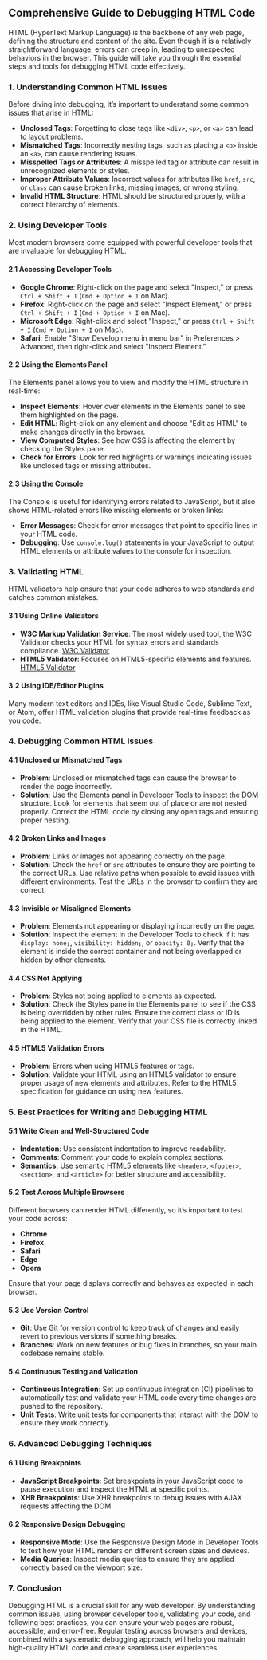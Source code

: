 ## Comprehensive Guide to Debugging HTML Code

HTML (HyperText Markup Language) is the backbone of any web page, defining the structure and content of the site. Even though it is a relatively straightforward language, errors can creep in, leading to unexpected behaviors in the browser. This guide will take you through the essential steps and tools for debugging HTML code effectively.

### 1. **Understanding Common HTML Issues**

Before diving into debugging, it’s important to understand some common issues that arise in HTML:

- **Unclosed Tags**: Forgetting to close tags like `<div>`, `<p>`, or `<a>` can lead to layout problems.
- **Mismatched Tags**: Incorrectly nesting tags, such as placing a `<p>` inside an `<a>`, can cause rendering issues.
- **Misspelled Tags or Attributes**: A misspelled tag or attribute can result in unrecognized elements or styles.
- **Improper Attribute Values**: Incorrect values for attributes like `href`, `src`, or `class` can cause broken links, missing images, or wrong styling.
- **Invalid HTML Structure**: HTML should be structured properly, with a correct hierarchy of elements.

### 2. **Using Developer Tools**

Most modern browsers come equipped with powerful developer tools that are invaluable for debugging HTML.

#### 2.1 **Accessing Developer Tools**

- **Google Chrome**: Right-click on the page and select "Inspect," or press `Ctrl + Shift + I` (`Cmd + Option + I` on Mac).
- **Firefox**: Right-click on the page and select "Inspect Element," or press `Ctrl + Shift + I` (`Cmd + Option + I` on Mac).
- **Microsoft Edge**: Right-click and select "Inspect," or press `Ctrl + Shift + I` (`Cmd + Option + I` on Mac).
- **Safari**: Enable "Show Develop menu in menu bar" in Preferences > Advanced, then right-click and select "Inspect Element."

#### 2.2 **Using the Elements Panel**

The Elements panel allows you to view and modify the HTML structure in real-time:

- **Inspect Elements**: Hover over elements in the Elements panel to see them highlighted on the page.
- **Edit HTML**: Right-click on any element and choose "Edit as HTML" to make changes directly in the browser.
- **View Computed Styles**: See how CSS is affecting the element by checking the Styles pane.
- **Check for Errors**: Look for red highlights or warnings indicating issues like unclosed tags or missing attributes.

#### 2.3 **Using the Console**

The Console is useful for identifying errors related to JavaScript, but it also shows HTML-related errors like missing elements or broken links:

- **Error Messages**: Check for error messages that point to specific lines in your HTML code.
- **Debugging**: Use `console.log()` statements in your JavaScript to output HTML elements or attribute values to the console for inspection.

### 3. **Validating HTML**

HTML validators help ensure that your code adheres to web standards and catches common mistakes.

#### 3.1 **Using Online Validators**

- **W3C Markup Validation Service**: The most widely used tool, the W3C Validator checks your HTML for syntax errors and standards compliance. [W3C Validator](https://validator.w3.org/)
- **HTML5 Validator**: Focuses on HTML5-specific elements and features. [HTML5 Validator](https://html5.validator.nu/)

#### 3.2 **Using IDE/Editor Plugins**

Many modern text editors and IDEs, like Visual Studio Code, Sublime Text, or Atom, offer HTML validation plugins that provide real-time feedback as you code.

### 4. **Debugging Common HTML Issues**

#### 4.1 **Unclosed or Mismatched Tags**

- **Problem**: Unclosed or mismatched tags can cause the browser to render the page incorrectly.
- **Solution**: Use the Elements panel in Developer Tools to inspect the DOM structure. Look for elements that seem out of place or are not nested properly. Correct the HTML code by closing any open tags and ensuring proper nesting.

#### 4.2 **Broken Links and Images**

- **Problem**: Links or images not appearing correctly on the page.
- **Solution**: Check the `href` or `src` attributes to ensure they are pointing to the correct URLs. Use relative paths when possible to avoid issues with different environments. Test the URLs in the browser to confirm they are correct.

#### 4.3 **Invisible or Misaligned Elements**

- **Problem**: Elements not appearing or displaying incorrectly on the page.
- **Solution**: Inspect the element in the Developer Tools to check if it has `display: none;`, `visibility: hidden;`, or `opacity: 0;`. Verify that the element is inside the correct container and not being overlapped or hidden by other elements.

#### 4.4 **CSS Not Applying**

- **Problem**: Styles not being applied to elements as expected.
- **Solution**: Check the Styles pane in the Elements panel to see if the CSS is being overridden by other rules. Ensure the correct class or ID is being applied to the element. Verify that your CSS file is correctly linked in the HTML.

#### 4.5 **HTML5 Validation Errors**

- **Problem**: Errors when using HTML5 features or tags.
- **Solution**: Validate your HTML using an HTML5 validator to ensure proper usage of new elements and attributes. Refer to the HTML5 specification for guidance on using new features.

### 5. **Best Practices for Writing and Debugging HTML**

#### 5.1 **Write Clean and Well-Structured Code**

- **Indentation**: Use consistent indentation to improve readability.
- **Comments**: Comment your code to explain complex sections.
- **Semantics**: Use semantic HTML5 elements like `<header>`, `<footer>`, `<section>`, and `<article>` for better structure and accessibility.

#### 5.2 **Test Across Multiple Browsers**

Different browsers can render HTML differently, so it’s important to test your code across:

- **Chrome**
- **Firefox**
- **Safari**
- **Edge**
- **Opera**

Ensure that your page displays correctly and behaves as expected in each browser.

#### 5.3 **Use Version Control**

- **Git**: Use Git for version control to keep track of changes and easily revert to previous versions if something breaks.
- **Branches**: Work on new features or bug fixes in branches, so your main codebase remains stable.

#### 5.4 **Continuous Testing and Validation**

- **Continuous Integration**: Set up continuous integration (CI) pipelines to automatically test and validate your HTML code every time changes are pushed to the repository.
- **Unit Tests**: Write unit tests for components that interact with the DOM to ensure they work correctly.

### 6. **Advanced Debugging Techniques**

#### 6.1 **Using Breakpoints**

- **JavaScript Breakpoints**: Set breakpoints in your JavaScript code to pause execution and inspect the HTML at specific points.
- **XHR Breakpoints**: Use XHR breakpoints to debug issues with AJAX requests affecting the DOM.

#### 6.2 **Responsive Design Debugging**

- **Responsive Mode**: Use the Responsive Design Mode in Developer Tools to test how your HTML renders on different screen sizes and devices.
- **Media Queries**: Inspect media queries to ensure they are applied correctly based on the viewport size.

### 7. **Conclusion**

Debugging HTML is a crucial skill for any web developer. By understanding common issues, using browser developer tools, validating your code, and following best practices, you can ensure your web pages are robust, accessible, and error-free. Regular testing across browsers and devices, combined with a systematic debugging approach, will help you maintain high-quality HTML code and create seamless user experiences.
